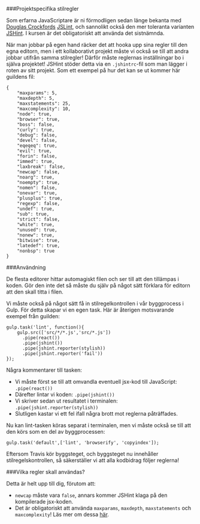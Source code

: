 ###Projektspecifika stilregler

Som erfarna JavaScriptare är ni förmodligen sedan länge bekanta med [Douglas Crockfords](http://crockford.com/) [JSLint](http://www.jslint.com/), och sannolikt också den mer toleranta varianten [JSHint](http://www.jshint.com/). I kursen är det obligatoriskt att använda det sistnämnda.

När man jobbar på egen hand räcker det att hooka upp sina regler till den egna editorn, men i ett kollaborativt projekt måste vi också se till att andra jobbar utifrån samma stilregler! Därför måste reglernas inställningar bo i själva projektet! JSHint stöder detta via en `.jshintrc`-fil som man lägger i roten av sitt projekt. Som ett exempel på hur det kan se ut kommer här guildens fil:

<pre><code>{
    "<span class="hljs-attribute">maxparams</span>": <span class="hljs-value"><span class="hljs-number">5</span></span>,
    "<span class="hljs-attribute">maxdepth</span>": <span class="hljs-value"><span class="hljs-number">5</span></span>,
    "<span class="hljs-attribute">maxstatements</span>": <span class="hljs-value"><span class="hljs-number">25</span></span>,
    "<span class="hljs-attribute">maxcomplexity</span>": <span class="hljs-value"><span class="hljs-number">10</span></span>,
    "<span class="hljs-attribute">node</span>": <span class="hljs-value"><span class="hljs-literal">true</span></span>,
    "<span class="hljs-attribute">browser</span>": <span class="hljs-value"><span class="hljs-literal">true</span></span>,
    "<span class="hljs-attribute">boss</span>": <span class="hljs-value"><span class="hljs-literal">false</span></span>,
    "<span class="hljs-attribute">curly</span>": <span class="hljs-value"><span class="hljs-literal">true</span></span>,
    "<span class="hljs-attribute">debug</span>": <span class="hljs-value"><span class="hljs-literal">false</span></span>,
    "<span class="hljs-attribute">devel</span>": <span class="hljs-value"><span class="hljs-literal">false</span></span>,
    "<span class="hljs-attribute">eqeqeq</span>": <span class="hljs-value"><span class="hljs-literal">true</span></span>,
    "<span class="hljs-attribute">evil</span>": <span class="hljs-value"><span class="hljs-literal">true</span></span>,
    "<span class="hljs-attribute">forin</span>": <span class="hljs-value"><span class="hljs-literal">false</span></span>,
    "<span class="hljs-attribute">immed</span>": <span class="hljs-value"><span class="hljs-literal">true</span></span>,
    "<span class="hljs-attribute">laxbreak</span>": <span class="hljs-value"><span class="hljs-literal">false</span></span>,
    "<span class="hljs-attribute">newcap</span>": <span class="hljs-value"><span class="hljs-literal">false</span></span>,
    "<span class="hljs-attribute">noarg</span>": <span class="hljs-value"><span class="hljs-literal">true</span></span>,
    "<span class="hljs-attribute">noempty</span>": <span class="hljs-value"><span class="hljs-literal">true</span></span>,
    "<span class="hljs-attribute">nomen</span>": <span class="hljs-value"><span class="hljs-literal">false</span></span>,
    "<span class="hljs-attribute">onevar</span>": <span class="hljs-value"><span class="hljs-literal">true</span></span>,
    "<span class="hljs-attribute">plusplus</span>": <span class="hljs-value"><span class="hljs-literal">true</span></span>,
    "<span class="hljs-attribute">regexp</span>": <span class="hljs-value"><span class="hljs-literal">false</span></span>,
    "<span class="hljs-attribute">undef</span>": <span class="hljs-value"><span class="hljs-literal">true</span></span>,
    "<span class="hljs-attribute">sub</span>": <span class="hljs-value"><span class="hljs-literal">true</span></span>,
    "<span class="hljs-attribute">strict</span>": <span class="hljs-value"><span class="hljs-literal">false</span></span>,
    "<span class="hljs-attribute">white</span>": <span class="hljs-value"><span class="hljs-literal">true</span></span>,
    "<span class="hljs-attribute">unused</span>": <span class="hljs-value"><span class="hljs-literal">true</span></span>,
    "<span class="hljs-attribute">nonew</span>": <span class="hljs-value"><span class="hljs-literal">true</span></span>,
    "<span class="hljs-attribute">bitwise</span>": <span class="hljs-value"><span class="hljs-literal">true</span></span>,
    "<span class="hljs-attribute">latedef</span>": <span class="hljs-value"><span class="hljs-literal">true</span></span>,
    "<span class="hljs-attribute">nonbsp</span>": <span class="hljs-value"><span class="hljs-literal">true</span>
</span>}
</code></pre>

###Användning

De flesta editorer hittar automagiskt filen och ser till att den tillämpas i koden. Gör den inte det så måste du själv på något sätt förklara för editorn att den skall titta i filen.

Vi måste också på något sätt få in stilregelkontrollen i vår byggprocess i Gulp. För detta skapar vi en egen task. Här är återigen motsvarande exempel från guilden:

<pre><code>gulp.task(<span class="hljs-string">'lint'</span>, function(){
    gulp.src([<span class="hljs-string">'src/*/*.js'</span>,<span class="hljs-string">'src/*.js'</span>])
      .<span class="hljs-keyword">pipe</span>(react())
      .<span class="hljs-keyword">pipe</span>(jshint())
      .<span class="hljs-keyword">pipe</span>(jshint.reporter(stylish))
      .<span class="hljs-keyword">pipe</span>(jshint.reporter(<span class="hljs-string">'fail'</span>))
});
</code></pre>

Några kommentarer till tasken:

*    Vi måste först se till att omvandla eventuell jsx-kod till JavaScript: `.pipe(react())`
*    Därefter lintar vi koden: `.pipe(jshint())`
*    Vi skriver sedan ut resultatet i terminalen: `.pipe(jshint.reporter(stylish))`
*    Slutligen kastar vi ett fel ifall några brott mot reglerna påträffades.

Nu kan lint-tasken köras separat i terminalen, men vi måste också se till att den körs som en del av byggprocessen:

<pre><code>gulp.<span class="hljs-keyword">task</span>(<span class="hljs-string">'default'</span>,[<span class="hljs-string">'lint'</span>, <span class="hljs-string">'browserify'</span>, <span class="hljs-string">'copyindex'</span>]);
</code></pre>

Eftersom Travis kör byggsteget, och byggsteget nu innehåller stilregelskontrollen, så säkerställer vi att alla kodbidrag följer reglerna!

###Vilka regler skall användas?

Detta är helt upp till dig, förutom att:

*    `newcap` måste vara `false`, annars kommer JSHint klaga på den kompilerade jsx-koden.
*    Det är obligatoriskt att använda `maxparams`, `maxdepth`, `maxstatements` och `maxcomplexity`! Läs mer om dessa [här](http://www.elijahmanor.com/control-the-complexity-of-your-javascript-functions-with-jshint/).
